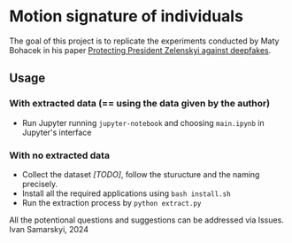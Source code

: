 # Motion signature of individuals

The goal of this project is to replicate the experiments conducted by Maty Bohacek in his paper [Protecting President Zelenskyi against deepfakes](https://arxiv.org/pdf/2206.12043).

## Usage

### With extracted data (== using the data given by the author)
- Run Jupyter running `jupyter-notebook` and choosing `main.ipynb` in Jupyter's interface

### With no extracted data

- Collect the dataset *[TODO]*, follow the sturucture and the naming precisely.
- Install all the required applications using `bash install.sh`
- Run the extraction process by `python extract.py`

All the potentional questions and suggestions can be addressed via Issues.<br>
Ivan Samarskyi, 2024
